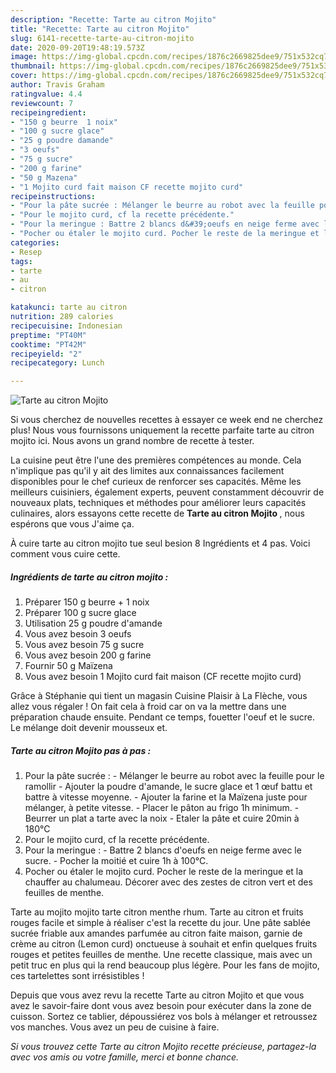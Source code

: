 ```yaml
---
description: "Recette: Tarte au citron Mojito"
title: "Recette: Tarte au citron Mojito"
slug: 6141-recette-tarte-au-citron-mojito
date: 2020-09-20T19:48:19.573Z
image: https://img-global.cpcdn.com/recipes/1876c2669825dee9/751x532cq70/tarte-au-citron-mojito-photo-principale-de-la-recette.jpg
thumbnail: https://img-global.cpcdn.com/recipes/1876c2669825dee9/751x532cq70/tarte-au-citron-mojito-photo-principale-de-la-recette.jpg
cover: https://img-global.cpcdn.com/recipes/1876c2669825dee9/751x532cq70/tarte-au-citron-mojito-photo-principale-de-la-recette.jpg
author: Travis Graham
ratingvalue: 4.4
reviewcount: 7
recipeingredient:
- "150 g beurre  1 noix"
- "100 g sucre glace"
- "25 g poudre damande"
- "3 oeufs"
- "75 g sucre"
- "200 g farine"
- "50 g Mazena"
- "1 Mojito curd fait maison CF recette mojito curd"
recipeinstructions:
- "Pour la pâte sucrée : Mélanger le beurre au robot avec la feuille pour le ramollir  Ajouter la poudre d&#39;amande, le sucre glace et 1 œuf battu et battre à vitesse moyenne. Ajouter la farine et la Maïzena juste pour mélanger, à petite vitesse. Placer le pâton au frigo 1h minimum. Beurrer un plat a tarte avec la noix Etaler la pâte et cuire 20min à 180°C"
- "Pour le mojito curd, cf la recette précédente."
- "Pour la meringue : Battre 2 blancs d&#39;oeufs en neige ferme avec le sucre. Pocher la moitié et cuire 1h à 100°C."
- "Pocher ou étaler le mojito curd. Pocher le reste de la meringue et la chauffer au chalumeau. Décorer avec des zestes de citron vert et des feuilles de menthe."
categories:
- Resep
tags:
- tarte
- au
- citron

katakunci: tarte au citron 
nutrition: 289 calories
recipecuisine: Indonesian
preptime: "PT40M"
cooktime: "PT42M"
recipeyield: "2"
recipecategory: Lunch

---
```



![Tarte au citron Mojito](https://img-global.cpcdn.com/recipes/1876c2669825dee9/751x532cq70/tarte-au-citron-mojito-photo-principale-de-la-recette.jpg)

Si vous cherchez de nouvelles recettes à essayer ce week end ne cherchez plus! Nous vous fournissons uniquement la recette parfaite tarte au citron mojito ici. Nous avons un grand nombre de recette à tester.

La cuisine peut être l'une des premières compétences au monde. Cela n'implique pas qu'il y ait des limites aux connaissances facilement disponibles pour le chef curieux de renforcer ses capacités. Même les meilleurs cuisiniers, également experts, peuvent constamment découvrir de nouveaux plats, techniques et méthodes pour améliorer leurs capacités culinaires, alors essayons cette recette de <strong> Tarte au citron Mojito </strong>, nous espérons que vous J'aime ça.

<!--inarticleads1-->

À cuire tarte au citron mojito tue seul besion 8 Ingrédients et 4 pas. Voici comment vous cuire cette.

##### Ingrédients de tarte au citron mojito :

1. Préparer 150 g beurre + 1 noix
1. Préparer 100 g sucre glace
1. Utilisation 25 g poudre d&#39;amande
1. Vous avez besoin 3 oeufs
1. Vous avez besoin 75 g sucre
1. Vous avez besoin 200 g farine
1. Fournir 50 g Maïzena
1. Vous avez besoin 1 Mojito curd fait maison (CF recette mojito curd)


Grâce à Stéphanie qui tient un magasin Cuisine Plaisir à La Flèche, vous allez vous régaler ! On fait cela à froid car on va la mettre dans une préparation chaude ensuite. Pendant ce temps, fouetter l&#39;oeuf et le sucre. Le mélange doit devenir mousseux et. 

<!--inarticleads2-->

##### Tarte au citron Mojito pas à pas :

1. Pour la pâte sucrée : - Mélanger le beurre au robot avec la feuille pour le ramollir  - Ajouter la poudre d&#39;amande, le sucre glace et 1 œuf battu et battre à vitesse moyenne. - Ajouter la farine et la Maïzena juste pour mélanger, à petite vitesse. - Placer le pâton au frigo 1h minimum. - Beurrer un plat a tarte avec la noix - Etaler la pâte et cuire 20min à 180°C
1. Pour le mojito curd, cf la recette précédente.
1. Pour la meringue : - Battre 2 blancs d&#39;oeufs en neige ferme avec le sucre. - Pocher la moitié et cuire 1h à 100°C.
1. Pocher ou étaler le mojito curd. Pocher le reste de la meringue et la chauffer au chalumeau. Décorer avec des zestes de citron vert et des feuilles de menthe.


Tarte au mojito mojito tarte citron menthe rhum. Tarte au citron et fruits rouges facile et simple à réaliser c&#39;est la recette du jour. Une pâte sablée sucrée friable aux amandes parfumée au citron faite maison, garnie de crème au citron (Lemon curd) onctueuse à souhait et enfin quelques fruits rouges et petites feuilles de menthe. Une recette classique, mais avec un petit truc en plus qui la rend beaucoup plus légère. Pour les fans de mojito, ces tartelettes sont irrésistibles ! 

<!--inarticleads1-->

<p>
Depuis que vous avez revu la recette Tarte au citron Mojito et que vous avez le savoir-faire dont vous avez besoin pour exécuter dans la zone de cuisson. Sortez ce tablier, dépoussiérez vos bols à mélanger et retroussez vos manches. Vous avez un peu de cuisine à faire.
</p>

<p>
<i>Si vous trouvez cette Tarte au citron Mojito recette précieuse, partagez-la avec vos amis ou votre famille, merci et bonne chance.</i>
</p>
